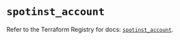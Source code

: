 # `spotinst_account`

Refer to the Terraform Registry for docs: [`spotinst_account`](https://registry.terraform.io/providers/spotinst/spotinst/1.187.0/docs/resources/account).
